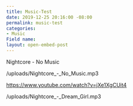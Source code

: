 ```yaml
---
title: Music-Test
date: 2019-12-25 20:16:00 -08:00
permalink: music-test
categories:
- Music
Field name: 
layout: open-embed-post
---
```


Nightcore - No Music

/uploads/Nightcore_-_No_Music.mp3

https://www.youtube.com/watch?v=jXe1XgCUit4

/uploads/Nightcore_-_Dream_Girl.mp3